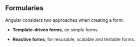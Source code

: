 ## Formularies

Angular considers two approaches when creating a form:

+ **Template-driven forms**, on simple forms

+ **Reactive forms**, for resusable, scalable and testable forms.
